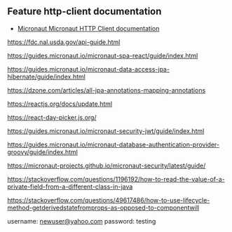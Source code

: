 ## Feature http-client documentation

- [Micronaut Micronaut HTTP Client documentation](https://docs.micronaut.io/latest/guide/index.html#httpClient)

https://fdc.nal.usda.gov/api-guide.html

https://guides.micronaut.io/micronaut-spa-react/guide/index.html

https://guides.micronaut.io/micronaut-data-access-jpa-hibernate/guide/index.html

https://dzone.com/articles/all-jpa-annotations-mapping-annotations

https://reactjs.org/docs/update.html

https://react-day-picker.js.org/

https://guides.micronaut.io/micronaut-security-jwt/guide/index.html

https://guides.micronaut.io/micronaut-database-authentication-provider-groovy/guide/index.html

https://micronaut-projects.github.io/micronaut-security/latest/guide/

https://stackoverflow.com/questions/1196192/how-to-read-the-value-of-a-private-field-from-a-different-class-in-java

https://stackoverflow.com/questions/49617486/how-to-use-lifecycle-method-getderivedstatefromprops-as-opposed-to-componentwill

username: newuser@yahoo.com
password: testing